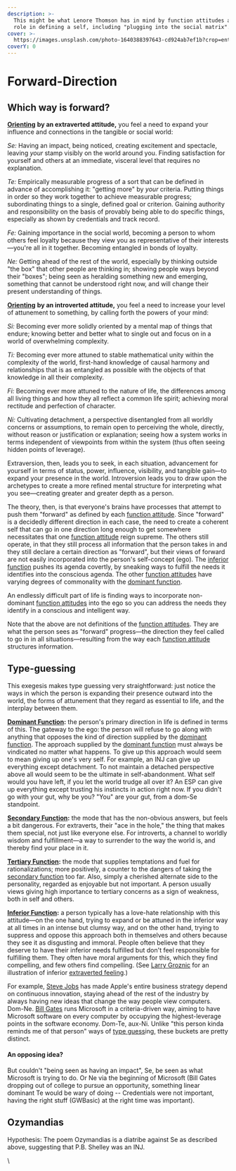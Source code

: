 ```yaml
---
description: >-
  This might be what Lenore Thomson has in mind by function attitudes and their
  role in defining a self, including "plugging into the social matrix".
cover: >-
  https://images.unsplash.com/photo-1640388397643-cd924ab7ef1b?crop=entropy&cs=srgb&fm=jpg&ixid=M3wxOTcwMjR8MHwxfHNlYXJjaHwxfHxtYXRyaXh8ZW58MHx8fHwxNzM4MDgxNjc1fDA&ixlib=rb-4.0.3&q=85
coverY: 0
---
```


# Forward-Direction

## Which way is forward?

[**Orienting**](../sign-interpretation/orienting/) **by an extraverted attitude,** you feel a need to expand your influence and connections in the tangible or social world:

_Se:_ Having an impact, being noticed, creating excitement and spectacle, leaving _your_ stamp visibly on the world around you. Finding satisfaction for yourself and others at an immediate, visceral level that requires no explanation.

_Te:_ Empirically measurable progress of a sort that can be defined in advance of accomplishing it: "getting more" by _your_ criteria. Putting things in order so they work together to achieve measurable progress; subordinating things to a single, defined goal or criterion. Gaining authority and responsibility on the basis of provably being able to do specific things, especially as shown by credentials and track record.

_Fe:_ Gaining importance in the social world, becoming a person to whom others feel loyalty because they view you as representative of their interests—you're all in it together. Becoming entangled in bonds of loyalty.

_Ne:_ Getting ahead of the rest of the world, especially by thinking outside "the box" that other people are thinking in; showing people ways beyond their "boxes"; being seen as heralding something new and emerging, something that cannot be understood right now, and will change their present understanding of things.

[**Orienting**](../sign-interpretation/orienting/) **by an introverted attitude,** you feel a need to increase your level of attunement to something, by calling forth the powers of your mind:

_Si:_ Becoming ever more solidly oriented by a mental map of things that endure; knowing better and better what to single out and focus on in a world of overwhelming complexity.

_Ti:_ Becoming ever more attuned to stable mathematical unity within the complexity of the world, first-hand knowledge of causal harmony and relationships that is as entangled as possible with the objects of that knowledge in all their complexity.

_Fi:_ Becoming ever more attuned to the nature of life, the differences among all living things and how they all reflect a common life spirit; achieving moral rectitude and perfection of character.

_Ni:_ Cultivating detachment, a perspective disentangled from all worldly concerns or assumptions, to remain open to perceiving the whole, directly, without reason or justification or explanation; seeing how a system works in terms independent of viewpoints from within the system (thus often seeing hidden points of leverage).

Extraversion, then, leads you to seek, in each situation, advancement for yourself in terms of status, power, influence, visibility, and tangible gain—to expand your presence in the world. Introversion leads you to draw upon the archetypes to create a more refined mental structure for interpreting what you see—creating greater and greater depth as a person.

The theory, then, is that everyone's brains have processes that attempt to push them "forward" as defined by each [function attitude](../fundamentals/function-attitude/). Since "forward" is a decidedly different direction in each case, the need to create a coherent self that can go in one direction long enough to get somewhere necessitates that one [function attitude](../fundamentals/function-attitude/) reign supreme. The others still operate, in that they still process all information that the person takes in and they still declare a certain direction as "forward", but their views of forward are not easily incorporated into the person's self-concept (ego). The [inferior function](../fundamentals/function-attitude/cognitive-stack/inferior-function.md) pushes its agenda covertly, by sneaking ways to fulfill the needs it identifies into the conscious agenda. The other [function attitudes](../fundamentals/function-attitude/) have varying degrees of commonality with the [dominant function](../fundamentals/function-attitude/cognitive-stack/dominant-function.md).

An endlessly difficult part of life is finding ways to incorporate non-dominant [function attitudes](../fundamentals/function-attitude/) into the ego so you can address the needs they identify in a conscious and intelligent way.

Note that the above are not definitions of the [function attitudes](../fundamentals/function-attitude/). They are what the person sees as "forward" progress—the direction they feel called to go in in all situations—resulting from the way each [function attitude](../fundamentals/function-attitude/) structures information.

## Type-guessing

This exegesis makes type guessing very straightforward: just notice the ways in which the person is expanding their presence outward into the world, the forms of attunement that they regard as essential to life, and the interplay between them.

[**Dominant Function**](../fundamentals/function-attitude/cognitive-stack/dominant-function.md)**:** the person's primary direction in life is defined in terms of this. The gateway to the ego: the person will refuse to go along with anything that opposes the kind of direction supplied by the [dominant function](../fundamentals/function-attitude/cognitive-stack/dominant-function.md). The approach supplied by the [dominant function](../fundamentals/function-attitude/cognitive-stack/dominant-function.md) must always be vindicated no matter what happens. To give up this approach would seem to mean giving up one's very self. For example, an INJ can give up everything except detachment. To not maintain a detached perspective above all would seem to be the ultimate in self-abandonment. What self would you have left, if you let the world trudge all over it? An ESP can give up everything except trusting his instincts in action right now. If you didn't go with your gut, why be you? "You" are your gut, from a dom-Se standpoint.

[**Secondary Function**](../fundamentals/function-attitude/cognitive-stack/secondary-function/)**:** the mode that has the non-obvious answers, but feels a bit dangerous. For extraverts, their "ace in the hole," the thing that makes them special, not just like everyone else. For introverts, a channel to worldly wisdom and fulfillment—a way to surrender to the way the world is, and thereby find your place in it.

[**Tertiary Function**](../fundamentals/function-attitude/cognitive-stack/tertiary-function/)**:** the mode that supplies temptations and fuel for rationalizations; more positively, a counter to the dangers of taking the [secondary function](../fundamentals/function-attitude/cognitive-stack/secondary-function/) too far. Also, simply a cherished alternate side to the personality, regarded as enjoyable but not important. A person usually views giving high importance to tertiary concerns as a sign of weakness, both in self and others.

[**Inferior Function**](../fundamentals/function-attitude/cognitive-stack/inferior-function.md)**:** a person typically has a love-hate relationship with this attitude—on the one hand, trying to expand or be attuned in the inferior way at all times in an intense but clumsy way, and on the other hand, trying to suppress and oppose this approach both in themselves and others because they see it as disgusting and immoral. People often believe that they deserve to have their inferior needs fulfilled but don't feel responsible for fulfilling them. They often have moral arguments for this, which they find compelling, and few others find compelling. (See [Larry Groznic](https://web.archive.org/web/20071014043330/http://greenlightwiki.com/lenore-exegesis/Larry_Groznic) for an illustration of inferior [extraverted feeling](../fundamentals/function-attitude/judgement/feeling/extraverted-feeling.md).)

For example, [Steve Jobs](https://web.archive.org/web/20071014043330/http://greenlightwiki.com/lenore-exegesis/Steve_Jobs) has made Apple's entire business strategy depend on continuous innovation, staying ahead of the rest of the industry by always having new ideas that change the way people view computers. Dom-Ne. [Bill Gates](https://web.archive.org/web/20071014043330/http://greenlightwiki.com/lenore-exegesis/Bill_Gates) runs Microsoft in a criteria-driven way, aiming to have Microsoft software on every computer by occupying the highest-leverage points in the software economy. Dom-Te, aux-Ni. Unlike "this person kinda reminds me of that person" ways of [type guess](https://web.archive.org/web/20071014043330/http://greenlightwiki.com/lenore-exegesis/type_guess)ing, these buckets are pretty distinct.

#### An opposing idea?

But couldn't "being seen as having an impact", Se, be seen as what Microsoft is trying to do. Or Ne via the beginning of Microsoft (Bill Gates dropping out of college to pursue an opportunity, something linear dominant Te would be wary of doing -- Credentials were not important, having the right stuff (GWBasic) at the right time was important).

## Ozymandias

Hypothesis: The poem Ozymandias is a diatribe against Se as described above, suggesting that P.B. Shelley was an INJ.

\
